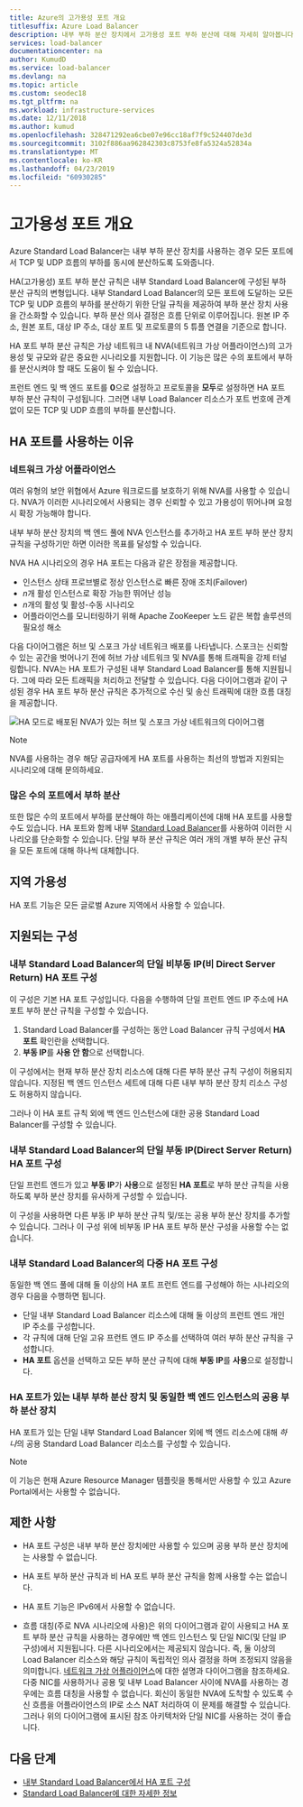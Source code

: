 ```yaml
---
title: Azure의 고가용성 포트 개요
titlesuffix: Azure Load Balancer
description: 내부 부하 분산 장치에서 고가용성 포트 부하 분산에 대해 자세히 알아봅니다.
services: load-balancer
documentationcenter: na
author: KumudD
ms.service: load-balancer
ms.devlang: na
ms.topic: article
ms.custom: seodec18
ms.tgt_pltfrm: na
ms.workload: infrastructure-services
ms.date: 12/11/2018
ms.author: kumud
ms.openlocfilehash: 328471292ea6cbe07e96cc18af7f9c524407de3d
ms.sourcegitcommit: 3102f886aa962842303c8753fe8fa5324a52834a
ms.translationtype: MT
ms.contentlocale: ko-KR
ms.lasthandoff: 04/23/2019
ms.locfileid: "60930285"
---
```

# <a name="high-availability-ports-overview"></a>고가용성 포트 개요

Azure Standard Load Balancer는 내부 부하 분산 장치를 사용하는 경우 모든 포트에서 TCP 및 UDP 흐름의 부하를 동시에 분산하도록 도와줍니다. 

HA(고가용성) 포트 부하 분산 규칙은 내부 Standard Load Balancer에 구성된 부하 분산 규칙의 변형입니다. 내부 Standard Load Balancer의 모든 포트에 도달하는 모든 TCP 및 UDP 흐름의 부하를 분산하기 위한 단일 규칙을 제공하여 부하 분산 장치 사용을 간소화할 수 있습니다. 부하 분산 의사 결정은 흐름 단위로 이루어집니다. 원본 IP 주소, 원본 포트, 대상 IP 주소, 대상 포트 및 프로토콜의 5 튜플 연결을 기준으로 합니다.

HA 포트 부하 분산 규칙은 가상 네트워크 내 NVA(네트워크 가상 어플라이언스)의 고가용성 및 규모와 같은 중요한 시나리오를 지원합니다. 이 기능은 많은 수의 포트에서 부하를 분산시켜야 할 때도 도움이 될 수 있습니다. 

프런트 엔드 및 백 엔드 포트를 **0**으로 설정하고 프로토콜을 **모두**로 설정하면 HA 포트 부하 분산 규칙이 구성됩니다. 그러면 내부 Load Balancer 리소스가 포트 번호에 관계없이 모든 TCP 및 UDP 흐름의 부하를 분산합니다.

## <a name="why-use-ha-ports"></a>HA 포트를 사용하는 이유

### <a name="nva"></a>네트워크 가상 어플라이언스

여러 유형의 보안 위협에서 Azure 워크로드를 보호하기 위해 NVA를 사용할 수 있습니다. NVA가 이러한 시나리오에서 사용되는 경우 신뢰할 수 있고 가용성이 뛰어나며 요청 시 확장 가능해야 합니다.

내부 부하 분산 장치의 백 엔드 풀에 NVA 인스턴스를 추가하고 HA 포트 부하 분산 장치 규칙을 구성하기만 하면 이러한 목표를 달성할 수 있습니다.

NVA HA 시나리오의 경우 HA 포트는 다음과 같은 장점을 제공합니다.
- 인스턴스 상태 프로브별로 정상 인스턴스로 빠른 장애 조치(Failover)
- *n*개 활성 인스턴스로 확장 가능한 뛰어난 성능
- *n*개의 활성 및 활성-수동 시나리오
- 어플라이언스를 모니터링하기 위해 Apache ZooKeeper 노드 같은 복합 솔루션의 필요성 해소

다음 다이어그램은 허브 및 스포크 가상 네트워크 배포를 나타냅니다. 스포크는 신뢰할 수 있는 공간을 벗어나기 전에 허브 가상 네트워크 및 NVA를 통해 트래픽을 강제 터널링합니다. NVA는 HA 포트가 구성된 내부 Standard Load Balancer를 통해 지원됩니다. 그에 따라 모든 트래픽을 처리하고 전달할 수 있습니다. 다음 다이어그램과 같이 구성된 경우 HA 포트 부하 분산 규칙은 추가적으로 수신 및 송신 트래픽에 대한 흐름 대칭을 제공합니다.

<a node="diagram"></a>
![HA 모드로 배포된 NVA가 있는 허브 및 스포크 가상 네트워크의 다이어그램](./media/load-balancer-ha-ports-overview/nvaha.png)

>[!NOTE]
> NVA를 사용하는 경우 해당 공급자에게 HA 포트를 사용하는 최선의 방법과 지원되는 시나리오에 대해 문의하세요.

### <a name="load-balancing-large-numbers-of-ports"></a>많은 수의 포트에서 부하 분산

또한 많은 수의 포트에서 부하를 분산해야 하는 애플리케이션에 대해 HA 포트를 사용할 수도 있습니다. HA 포트와 함께 내부 [Standard Load Balancer](load-balancer-standard-overview.md)를 사용하여 이러한 시나리오를 단순화할 수 있습니다. 단일 부하 분산 규칙은 여러 개의 개별 부하 분산 규칙을 모든 포트에 대해 하나씩 대체합니다.

## <a name="region-availability"></a>지역 가용성

HA 포트 기능은 모든 글로벌 Azure 지역에서 사용할 수 있습니다.

## <a name="supported-configurations"></a>지원되는 구성

### <a name="a-single-non-floating-ip-non-direct-server-return-ha-ports-configuration-on-an-internal-standard-load-balancer"></a>내부 Standard Load Balancer의 단일 비부동 IP(비 Direct Server Return) HA 포트 구성

이 구성은 기본 HA 포트 구성입니다. 다음을 수행하여 단일 프런트 엔드 IP 주소에 HA 포트 부하 분산 규칙을 구성할 수 있습니다.
1. Standard Load Balancer를 구성하는 동안 Load Balancer 규칙 구성에서 **HA 포트** 확인란을 선택합니다.
2. **부동 IP**를 **사용 안 함**으로 선택합니다.

이 구성에서는 현재 부하 분산 장치 리소스에 대해 다른 부하 분산 규칙 구성이 허용되지 않습니다. 지정된 백 엔드 인스턴스 세트에 대해 다른 내부 부하 분산 장치 리소스 구성도 허용하지 않습니다.

그러나 이 HA 포트 규칙 외에 백 엔드 인스턴스에 대한 공용 Standard Load Balancer를 구성할 수 있습니다.

### <a name="a-single-floating-ip-direct-server-return-ha-ports-configuration-on-an-internal-standard-load-balancer"></a>내부 Standard Load Balancer의 단일 부동 IP(Direct Server Return) HA 포트 구성

단일 프런트 엔드가 있고 **부동 IP**가 **사용**으로 설정된 **HA 포트**로 부하 분산 규칙을 사용하도록 부하 분산 장치를 유사하게 구성할 수 있습니다. 

이 구성을 사용하면 다른 부동 IP 부하 분산 규칙 및/또는 공용 부하 분산 장치를 추가할 수 있습니다. 그러나 이 구성 위에 비부동 IP HA 포트 부하 분산 구성을 사용할 수는 없습니다.

### <a name="multiple-ha-ports-configurations-on-an-internal-standard-load-balancer"></a>내부 Standard Load Balancer의 다중 HA 포트 구성

동일한 백 엔드 풀에 대해 둘 이상의 HA 포트 프런트 엔드를 구성해야 하는 시나리오의 경우 다음을 수행하면 됩니다. 
- 단일 내부 Standard Load Balancer 리소스에 대해 둘 이상의 프런트 엔드 개인 IP 주소를 구성합니다.
- 각 규칙에 대해 단일 고유 프런트 엔드 IP 주소를 선택하여 여러 부하 분산 규칙을 구성합니다.
- **HA 포트** 옵션을 선택하고 모든 부하 분산 규칙에 대해 **부동 IP**를 **사용**으로 설정합니다.

### <a name="an-internal-load-balancer-with-ha-ports-and-a-public-load-balancer-on-the-same-back-end-instance"></a>HA 포트가 있는 내부 부하 분산 장치 및 동일한 백 엔드 인스턴스의 공용 부하 분산 장치

HA 포트가 있는 단일 내부 Standard Load Balancer 외에 백 엔드 리소스에 대해 *하나*의 공용 Standard Load Balancer 리소스를 구성할 수 있습니다.

>[!NOTE]
>이 기능은 현재 Azure Resource Manager 템플릿을 통해서만 사용할 수 있고 Azure Portal에서는 사용할 수 없습니다.

## <a name="limitations"></a>제한 사항

- HA 포트 구성은 내부 부하 분산 장치에만 사용할 수 있으며 공용 부하 분산 장치에는 사용할 수 없습니다.

- HA 포트 부하 분산 규칙과 비 HA 포트 부하 분산 규칙을 함께 사용할 수는 없습니다.

- HA 포트 기능은 IPv6에서 사용할 수 없습니다.

- 흐름 대칭(주로 NVA 시나리오에 사용)은 위의 다이어그램과 같이 사용되고 HA 포트 부하 분산 규칙을 사용하는 경우에만 백 엔드 인스턴스 및 단일 NIC(및 단일 IP 구성)에서 지원됩니다. 다른 시나리오에서는 제공되지 않습니다. 즉, 둘 이상의 Load Balancer 리소스와 해당 규칙이 독립적인 의사 결정을 하며 조정되지 않음을 의미합니다. [네트워크 가상 어플라이언스](#nva)에 대한 설명과 다이어그램을 참조하세요. 다중 NIC를 사용하거나 공용 및 내부 Load Balancer 사이에 NVA를 사용하는 경우에는 흐름 대칭을 사용할 수 없습니다.  회신이 동일한 NVA에 도착할 수 있도록 수신 흐름을 어플라이언스의 IP로 소스 NAT 처리하여 이 문제를 해결할 수 있습니다.  그러나 위의 다이어그램에 표시된 참조 아키텍처와 단일 NIC를 사용하는 것이 좋습니다.


## <a name="next-steps"></a>다음 단계

- [내부 Standard Load Balancer에서 HA 포트 구성](load-balancer-configure-ha-ports.md)
- [Standard Load Balancer에 대한 자세한 정보](load-balancer-standard-overview.md)
